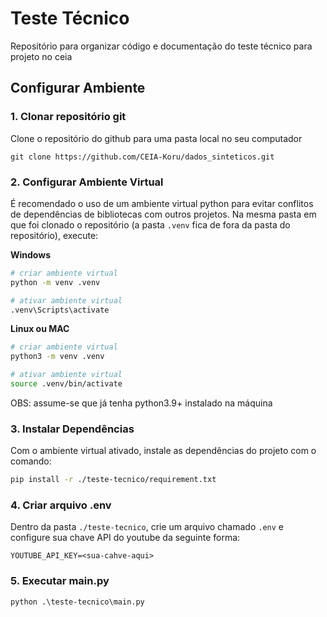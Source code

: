 # Teste Técnico
Repositório para organizar código e documentação do teste técnico para projeto no ceia 

## Configurar Ambiente

### 1. Clonar repositório git
Clone o repositório do github para uma pasta local no seu computador
```
git clone https://github.com/CEIA-Koru/dados_sinteticos.git
```

### 2. Configurar Ambiente Virtual
É recomendado o uso de um ambiente virtual python para evitar conflitos de dependências de bibliotecas com outros projetos. Na mesma pasta em que foi clonado o repositório (a pasta `.venv` fica de fora da pasta do repositório), execute: 

**Windows**
``` bash
# criar ambiente virtual
python -m venv .venv

# ativar ambiente virtual
.venv\Scripts\activate
```

**Linux ou MAC**
``` bash
# criar ambiente virtual
python3 -m venv .venv

# ativar ambiente virtual
source .venv/bin/activate
```

OBS: assume-se que já tenha python3.9+ instalado na máquina

### 3. Instalar Dependências
Com o ambiente virtual ativado, instale as dependências do projeto com o comando:
``` bash
pip install -r ./teste-tecnico/requirement.txt
```

### 4. Criar arquivo .env
Dentro da pasta `./teste-tecnico`, crie um arquivo chamado `.env` e configure sua chave API do youtube da seguinte forma:
```
YOUTUBE_API_KEY=<sua-cahve-aqui>
```

### 5. Executar main.py
```
python .\teste-tecnico\main.py
```

